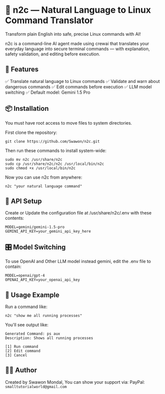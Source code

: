 # 🧠 n2c — Natural Language to Linux Command Translator
Transform plain English into safe, precise Linux commands with AI!

n2c is a command-line AI agent made using crewai that translates your everyday language into secure terminal commands — with explanation, safety validation, and editing before execution.

## 🚀 Features
✅ Translate natural language to Linux commands
✅ Validate and warn about dangerous commands
✅ Edit commands before execution
✅ LLM model switching
✅ Default model: Gemini 1.5 Pro

## 📦 Installation
You must have root access to move files to system directories.

First clone the repository:
```
git clone https://github.com/Swawon/n2c.git
```
Then run these commands to install system-wide:
```
sudo mv n2c /usr/share/n2c
sudo cp /usr/share/n2c/n2c /usr/local/bin/n2c
sudo chmod +x /usr/local/bin/n2c
```
Now you can use n2c from anywhere:
```
n2c "your natural language command"
```
## 🔐 API Setup
Create or Update the configuration file at /usr/share/n2c/.env with these contents:
```
MODEL=gemini/gemini-1.5-pro
GEMINI_API_KEY=your_gemini_api_key_here
```
## 🎛️ Model Switching
To use OpenAI and Other LLM model instead gemini, edit the .env file to contain:
```
MODEL=openai/gpt-4
OPENAI_API_KEY=your_openai_api_key
```
## 🧠 Usage Example
Run a command like:
```
n2c "show me all running processes"
```
You'll see output like:
```
Generated Command: ps aux
Description: Shows all running processes

[1] Run command
[2] Edit command
[3] Cancel
```
## 👨‍💻 Author
Created by Swawon Mondal,
You can show your support via:
PayPal: ```smalltutorialworld@gmail.com```
